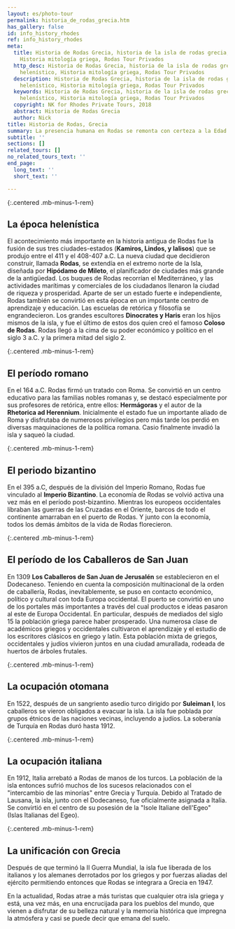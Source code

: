 ```yaml
---
layout: es/photo-tour
permalink: historia_de_rodas_grecia.htm
has_gallery: false
id: info_history_rhodes
ref: info_history_rhodes
meta:
  title: Historia de Rodas Grecia, historia de la isla de rodas grecia, Periodo helenístico,
    Historia mitología griega, Rodas Tour Privados
  http_desc: Historia de Rodas Grecia, historia de la isla de rodas grecia, Periodo
    helenístico, Historia mitología griega, Rodas Tour Privados
  description: Historia de Rodas Grecia, historia de la isla de rodas grecia, Periodo
    helenístico, Historia mitología griega, Rodas Tour Privados
  keywords: Historia de Rodas Grecia, historia de la isla de rodas grecia, Periodo
    helenístico, Historia mitología griega, Rodas Tour Privados
  copyright: NK for Rhodes Private Tours, 2018
  abstract: Historia de Rodas Grecia
  author: Nick
title: Historia de Rodas, Grecia
summary: La presencia humana en Rodas se remonta con certeza a la Edad de Piedra.
subtitle: ''
sections: []
related_tours: []
no_related_tours_text: ''
end_page:
  long_text: ''
  short_text: ''

---
```

{:.centered .mb-minus-1-rem}
## La época helenística

El acontecimiento más importante en la historia antigua de Rodas fue la fusión de sus tres ciudades-estados (**Kamiros, Lindos, y Ialisos**) que se produjo entre el 411 y el 408-407 a.C. La nueva ciudad que decidieron construir, llamada **Rodas**, se extendía en el extremo norte de la Isla, diseñada por **Hipódamo de Mileto**, el planificador de ciudades más grande de la antigüedad. Los buques de Rodas recorrían el Mediterráneo, y las actividades marítimas y comerciales de los ciudadanos llenaron la ciudad de riqueza y prosperidad. Aparte de ser un estado fuerte e independiente, Rodas también se convirtió en esta época en un importante centro de aprendizaje y educación. Las escuelas de retórica y filosofía se engrandecieron. Los grandes escultores **Dinocrates y Haris** eran los hijos mismos de la isla, y fue el último de estos dos quien creó el famoso **Coloso de Rodas**. Rodas llegó a la cima de su poder económico y político en el siglo 3 a.C. y la primera mitad del siglo 2.

{:.centered .mb-minus-1-rem}
## El período romano

En el 164 a.C. Rodas firmó un tratado con Roma. Se convirtió en un centro educativo para las familias nobles romanas y, se destacó especialmente por sus profesores de retórica, entre ellos: **Hermágoras** y el autor de la **Rhetorica ad Herennium**. Inicialmente el estado fue un importante aliado de Roma y disfrutaba de numerosos privilegios pero más tarde los perdió en diversas maquinaciones de la política romana. Casio finalmente invadió la isla y saqueó la ciudad.

{:.centered .mb-minus-1-rem}
## El periodo bizantino

En el 395 a.C, después de la división del Imperio Romano, Rodas fue vinculado al **Imperio Bizantino**. La economía de Rodas se volvió activa una vez más en el período post-bizantino. Mientras los europeos occidentales libraban las guerras de las Cruzadas en el Oriente, barcos de todo el continente amarraban en el puerto de Rodas. Y junto con la economía, todos los demás ámbitos de la vida de Rodas florecieron.

{:.centered .mb-minus-1-rem}
## El período de los Caballeros de San Juan

En 1309 **Los Caballeros de San Juan de Jerusalén** se establecieron en el Dodecaneso. Teniendo en cuenta la composición multinacional de la orden de caballería, Rodas, inevitablemente, se puso en contacto económico, político y cultural con toda Europa occidental. El puerto se convirtió en uno de los portales más importantes a través del cual productos e ideas pasaron al este de Europa Occidental. En particular, después de mediados del siglo 15 la población griega parece haber prosperado. Una numerosa clase de académicos griegos y occidentales cultivaron el aprendizaje y el estudio de los escritores clásicos en griego y latín. Esta población mixta de griegos, occidentales y judíos vivieron juntos en una ciudad amurallada, rodeada de huertos de árboles frutales.

{:.centered .mb-minus-1-rem}
## La ocupación otomana

En 1522, después de un sangriento asedio turco dirigido por **Suleiman I**, los caballeros se vieron obligados a evacuar la isla. La isla fue poblada por grupos étnicos de las naciones vecinas, incluyendo a judíos. La soberanía de Turquía en Rodas duró hasta 1912.

{:.centered .mb-minus-1-rem}
## La ocupación italiana

En 1912, Italia arrebató a Rodas de manos de los turcos. La población de la isla entonces sufrió muchos de los sucesos relacionados con el "intercambio de las minorías" entre Grecia y Turquía. Debido al Tratado de Lausana, la isla, junto con el Dodecaneso, fue oficialmente asignada a Italia. Se convirtió en el centro de su posesión de la "Isole Italiane dell'Egeo" (Islas Italianas del Egeo).

{:.centered .mb-minus-1-rem}
## La unificación con Grecia

Después de que terminó la II Guerra Mundial, la isla fue liberada de los italianos y los alemanes derrotados por los griegos y por fuerzas aliadas del ejército permitiendo entonces que Rodas se integrara a Grecia en 1947.

En la actualidad, Rodas atrae a más turistas que cualquier otra isla griega y está, una vez más, en una encrucijada para los pueblos del mundo, que vienen a disfrutar de su belleza natural y la memoria histórica que impregna la atmósfera y casi se puede decir que emana del suelo.